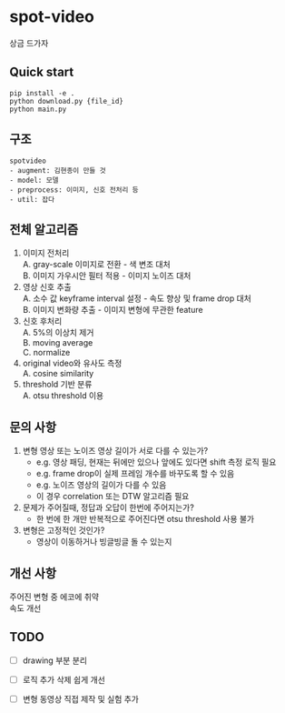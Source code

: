 # spot-video
상금 드가자

## Quick start
```
pip install -e .
python download.py {file_id}
python main.py
```

## 구조
```
spotvideo
- augment: 김현종이 만들 것
- model: 모델
- preprocess: 이미지, 신호 전처리 등
- util: 잡다
```

## 전체 알고리즘
1. 이미지 전처리  
    A. gray-scale 이미지로 전환 - 색 변조 대처  
    B. 이미지 가우시안 필터 적용 - 이미지 노이즈 대처  
2. 영상 신호 추출  
    A. 소수 값 keyframe interval 설정 - 속도 향상 및 frame drop 대처  
    B. 이미지 변화량 추출 - 이미지 변형에 무관한 feature  
3. 신호 후처리  
    A. 5%의 이상치 제거  
    B. moving average  
    C. normalize  
4. original video와 유사도 측정  
    A. cosine similarity  
5. threshold 기반 분류  
    A. otsu threshold 이용  

## 문의 사항
1. 변형 영상 또는 노이즈 영상 길이가 서로 다를 수 있는가?  
    - e.g. 영상 패딩, 현재는 뒤에만 있으나 앞에도 있다면 shift 측정 로직 필요
    - e.g. frame drop이 실제 프레임 개수를 바꾸도록 할 수 있음
    - e.g. 노이즈 영상의 길이가 다를 수 있음
    - 이 경우 correlation 또는 DTW 알고리즘 필요
2. 문제가 주어질때, 정답과 오답이 한번에 주어지는가?  
    - 한 번에 한 개만 반복적으로 주어진다면 otsu threshold 사용 불가  
3. 변형은 고정적인 것인가?
    - 영상이 이동하거나 빙글빙글 돌 수 있는지
      
## 개선 사항
주어진 변형 중 에코에 취약  
속도 개선  

## TODO
- [ ] drawing 부분 분리
- [ ] 로직 추가 삭제 쉽게 개선
- [ ] 변형 동영상 직접 제작 및 실험 추가


